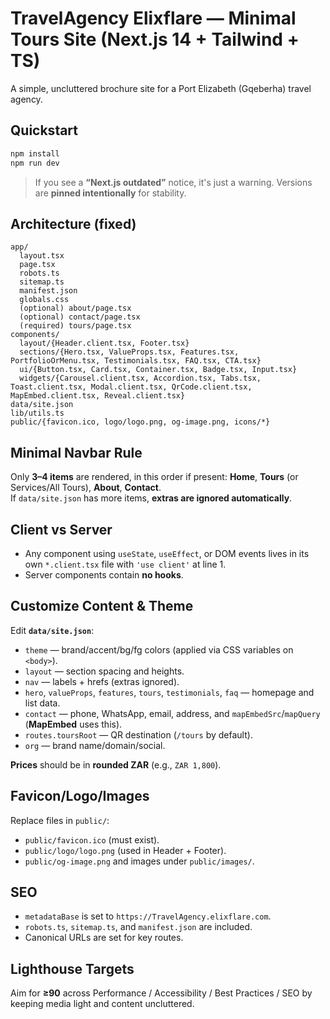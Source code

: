 # TravelAgency Elixflare — Minimal Tours Site (Next.js 14 + Tailwind + TS)

A simple, uncluttered brochure site for a Port Elizabeth (Gqeberha) travel agency.

## Quickstart

```bash
npm install
npm run dev
```

> If you see a **“Next.js outdated”** notice, it's just a warning. Versions are **pinned intentionally** for stability.

## Architecture (fixed)

```
app/
  layout.tsx
  page.tsx
  robots.ts
  sitemap.ts
  manifest.json
  globals.css
  (optional) about/page.tsx
  (optional) contact/page.tsx
  (required) tours/page.tsx
components/
  layout/{Header.client.tsx, Footer.tsx}
  sections/{Hero.tsx, ValueProps.tsx, Features.tsx, PortfolioOrMenu.tsx, Testimonials.tsx, FAQ.tsx, CTA.tsx}
  ui/{Button.tsx, Card.tsx, Container.tsx, Badge.tsx, Input.tsx}
  widgets/{Carousel.client.tsx, Accordion.tsx, Tabs.tsx, Toast.client.tsx, Modal.client.tsx, QrCode.client.tsx, MapEmbed.client.tsx, Reveal.client.tsx}
data/site.json
lib/utils.ts
public/{favicon.ico, logo/logo.png, og-image.png, icons/*}
```

## Minimal Navbar Rule

Only **3–4 items** are rendered, in this order if present: **Home**, **Tours** (or Services/All Tours), **About**, **Contact**.  
If `data/site.json` has more items, **extras are ignored automatically**.

## Client vs Server

- Any component using `useState`, `useEffect`, or DOM events lives in its own `*.client.tsx` file with `'use client'` at line 1.
- Server components contain **no hooks**.

## Customize Content & Theme

Edit **`data/site.json`**:

- `theme` — brand/accent/bg/fg colors (applied via CSS variables on `<body>`).
- `layout` — section spacing and heights.
- `nav` — labels + hrefs (extras ignored).
- `hero`, `valueProps`, `features`, `tours`, `testimonials`, `faq` — homepage and list data.
- `contact` — phone, WhatsApp, email, address, and `mapEmbedSrc`/`mapQuery` (**MapEmbed** uses this).
- `routes.toursRoot` — QR destination (`/tours` by default).
- `org` — brand name/domain/social.

**Prices** should be in **rounded ZAR** (e.g., `ZAR 1,800`).

## Favicon/Logo/Images

Replace files in `public/`:
- `public/favicon.ico` (must exist).
- `public/logo/logo.png` (used in Header + Footer).
- `public/og-image.png` and images under `public/images/`.

## SEO

- `metadataBase` is set to `https://TravelAgency.elixflare.com`.
- `robots.ts`, `sitemap.ts`, and `manifest.json` are included.
- Canonical URLs are set for key routes.

## Lighthouse Targets

Aim for **≥90** across Performance / Accessibility / Best Practices / SEO by keeping media light and content uncluttered.
